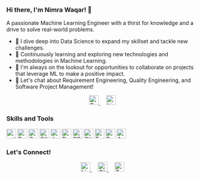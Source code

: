 ### Hi there, I'm Nimra Waqar! 👋

A passionate Machine Learning Engineer with a thirst for knowledge and a drive to solve real-world problems.

- 🔭 I dive deep into Data Science to expand my skillset and tackle new challenges.
- 🌱 Continuously learning and exploring new technologies and methodologies in Machine Learning.
- 👯 I'm always on the lookout for opportunities to collaborate on projects that leverage ML to make a positive impact.
- 💬 Let's chat about Requirement Engineering, Quality Engineering, and Software Project Management!

<p align="center">
  <a href="https://twitter.com/nimrah_waqar" target="_blank">
    <img src="https://img.shields.io/twitter/follow/nimrah_waqar?style=social" alt="Twitter Follow" height="25">
  </a>
  &nbsp;&nbsp;&nbsp;
  <a href="https://www.linkedin.com/in/nimrahwaqar/" target="_blank">
    <img src="https://img.shields.io/badge/-Nimra%20Waqar-blue?style=flat-square&logo=Linkedin&logoColor=white&link=https://www.linkedin.com/in/nimrahwaqar/" alt="LinkedIn" height="25">
  </a>
</p>

### Skills and Tools

<p align="left"> 
  <img src="https://img.shields.io/badge/-Python-3776AB?style=flat-square&logo=python&logoColor=white" alt="python" height="25">
  <img src="https://img.shields.io/badge/-R-276DC3?style=flat-square&logo=r&logoColor=white" alt="R" height="25">
  <img src="https://img.shields.io/badge/-C-A8B9CC?style=flat-square&logo=c&logoColor=white" alt="C" height="25">
  <img src="https://img.shields.io/badge/-C%23-239120?style=flat-square&logo=c-sharp&logoColor=white" alt="C#" height="25">
  <img src="https://img.shields.io/badge/-Java-007396?style=flat-square&logo=java&logoColor=white" alt="Java" height="25">
  <img src="https://img.shields.io/badge/-Dart-0175C2?style=flat-square&logo=dart&logoColor=white" alt="Dart" height="25">
  <img src="https://img.shields.io/badge/-SQL-4479A1?style=flat-square&logo=sql&logoColor=white" alt="SQL" height="25">
  <img src="https://img.shields.io/badge/-Git-F05032?style=flat-square&logo=git&logoColor=white" alt="Git" height="25">
  <img src="https://img.shields.io/badge/-TensorFlow-FF6F00?style=flat-square&logo=tensorflow&logoColor=white" alt="TensorFlow" height="25">
  <img src="https://img.shields.io/badge/-PyTorch-EE4C2C?style=flat-square&logo=pytorch&logoColor=white" alt="PyTorch" height="25">
  <img src="https://img.shields.io/badge/-Apache%20Spark-E25A1C?style=flat-square&logo=apache-spark&logoColor=white" alt="Apache Spark" height="25">
</p>

### Let's Connect!

<p align="center">
  <a href="https://www.linkedin.com/in/nimrahwaqar/" target="_blank">
    <img src="https://img.shields.io/badge/-Nimra%20Waqar-blue?style=flat-square&logo=Linkedin&logoColor=white&link=https://www.linkedin.com/in/nimrahwaqar/" alt="LinkedIn" height="25">
  </a>
  &nbsp;&nbsp;&nbsp;
  <a href="https://github.com/am-nimrah" target="_blank">
    <img src="https://img.shields.io/badge/-am--nimrah-black?style=flat-square&logo=github&logoColor=white" alt="GitHub" height="25">
  </a>
  &nbsp;&nbsp;&nbsp;
  <a href="https://twitter.com/nimrah_waqar" target="_blank">
    <img src="https://img.shields.io/badge/-nimrah__waqar-blue?style=flat-square&logo=twitter&logoColor=white" alt="Twitter" height="25">
  </a>
</p>
